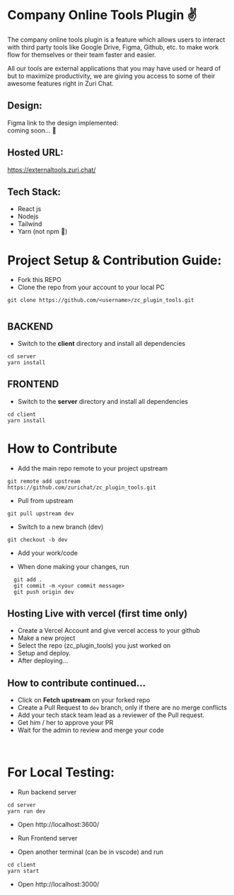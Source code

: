# Company Online Tools Plugin ✌

The company online tools plugin is a feature which allows users to interact with third party tools like Google Drive, Figma, Github, etc. to make work flow for themselves or their team faster and easier.
 
All our tools are external applications that you may have used or heard of but to maximize productivity, we are giving you access to some of their awesome features right in Zuri Chat.

## Design:
Figma link to the design implemented:
<br>
 coming soon... 👀

## Hosted URL:
https://externaltools.zuri.chat/

## Tech Stack:
 - React js
 - Nodejs
 - Tailwind
 - Yarn (not npm 👀)


# Project Setup & Contribution Guide:
 - Fork this REPO
 - Clone the repo from your account to your local PC
 ``` 
 git clone https://github.com/<username>/zc_plugin_tools.git
 ```

#
## BACKEND

 - Switch to the **client** directory and install all dependencies
 ``` 
 cd server 
 yarn install  
 ```

## FRONTEND

 - Switch to the **server** directory and install all dependencies
 ``` 
 cd client 
 yarn install 
 ```
# How to Contribute

 - Add the main repo remote to your project upstream
 ```
 git remote add upstream https://github.com/zurichat/zc_plugin_tools.git
 ```

 - Pull from upstream
 ```
 git pull upstream dev
 ```

 - Switch to a new branch (dev)
 ```
 git checkout -b dev
 ```

 - Add your work/code

 - When done making your changes, run
```
  git add .
  git commit -m <your commit message>
  git push origin dev
```

## Hosting Live with vercel (first time only)
- Create a Vercel Account and give vercel access to your github
- Make a new project
- Select the repo (zc_plugin_tools) you just worked on
- Setup and deploy.
- After deploying...

## How to contribute continued...
- Click on **Fetch upstream** on your forked repo
- Create a Pull Request to `` dev `` branch, only if there are no merge conflicts
- Add your tech stack team lead as a reviewer of the Pull request.
- Get him / her to approve your PR
- Wait for the admin to review and merge your code

<br>

  # For Local Testing:
 - Run backend server
 ```
 cd server
 yarn run dev
 ```
 - Open http://localhost:3600/

 - Run Frontend server

 - Open another terminal (can be in vscode) and run
 ```
 cd client
 yarn start
 ```
 - Open http://localhost:3000/
 ```
